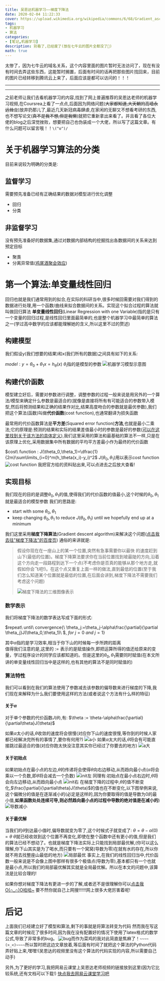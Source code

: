 ```yaml
---
title: 吴恩达机器学习——梯度下降法
date: 2020-02-04 11:22:33
cover: https://upload.wikimedia.org/wikipedia/commons/6/68/Gradient_ascent_%28surface%29.png
tags: 
- 机器学习
- 算法
categories:
- [笔记,机器学习]
description: 别看了,已经废了(放在七牛云的图片全都没了🤮)
math: true
---
```



太惨了，因为七牛云的域名关系，这个内容里面的图片暂时无法访问了，现在有没有时间去弄这些东西，这能暂时搁置，后面有时间的话再把那些图片找回来，目前的图片已经转移到腾讯云上来了，后面应该是都可以访问的！！！

---
---

之前老师让我们去看机器学习的内容,找到了网上普遍推荐的吴恩达老师的机器学习视频,在Coursrea上看了一点点,后面因为网络问题(~~大家都知道,大天朝的高墙永远耸立~~)放弃扔那儿了,最近几天新冠病毒肆虐,在家闲的无聊又不想看考研的东西,也不想写论文(~~真不是我不想,但是我懒~~)就把它重新拿出来看了。并且看了各位大佬的blog之后深觉挫败，想要把自己也伪装成一个大佬，所以写了这篇文章。有什么问题可以留言哦！！`\(^o^)/`
<!--more-->

# 关于机器学习算法的分类
目前来说较为明确的分类是:

## 监督学习 
需要预先准备已经有正确结果的数据对模型进行优化调整

* 回归
* 分类

## 非监督学习
没有预先准备好的数据集,通过对数据内部结构的挖掘找出各数据间的关系来达到预定目标

* 聚类
* 分离异常值([鸡尾酒聚会效应](https://zh.wikipedia.org/wiki/%E9%B8%A1%E5%B0%BE%E9%85%92%E4%BC%9A%E6%95%88%E5%BA%94))

# 第一个算法:单变量线性回归
回归也就是我们通常用到的拟合,在实际的科研当中,很多时候回需要对我们得到的数据进行处理,用一个函数/曲线来拟合数据间的关系。实现这个拟合过程的算法就叫做回归算法
**单变量线性回归**(Linear Regression with one Variable)指的是只有一个变量的回归过程,是线性回归里面最简单的,也是整个机器学习中最简单的算法之一(学过高中数学的应该都能理解她的含义,所以这里不过的赘述)

## 构建模型
我们假设y(我们想要的结果)和x(我们所有的数据)之间具有如下的关系:

$model:  y = \theta_0+\theta_1x=h_\theta(x)$ $\theta_i$指的是模型的参数
![机器学习模型示意图](http://q532jr91q.bkt.clouddn.com/blogpic_25212f5fb2b83b0478db932c17fe3de7)

## 构建代价函数
模型建立好后，需要对参数进行调整，调整参数的过程一般来说是用另外的一个算法/模型来确定什么参数是最适合的(就像是直接将所有有可能适合的参数带入模型,然后将预测结果和正确的结果作对比,结果高度吻合的参数就是最优参数),我们把这个算法(函数)叫做**代价函数**(cost function),也通常翻译为损失函数

最常用的代价函数算法是**平方差**(Squared error function)**方法**,也就是最小二乘法;它的原理是:预测的结果和实际的结果差值最小时的参数是最好的参数([可以在这里找到关于该方法的具体定义](https://baike.baidu.com/item/%E6%9C%80%E5%B0%8F%E4%BA%8C%E4%B9%98%E6%B3%95#4)),我们这里采用的算法和最基础的算法不一样,只是在该原理上优化,采用数据集中所有数据的平均平方差最小作为最终的代价函数

$cost\ function :  J(\theta_0,\theta_1)=\dfrac{1}{2m}\sum\limits_{i=0}^m(h_\theta(x_i)-y_i)^2$ 
$J(\theta_0,\theta_1)$用以表示cost function
![cost function](http://q532jr91q.bkt.clouddn.com/blogpic_f5b0fd9fd99854069b00a3b660c304a5)
我把官方给的资料贴出来,可以点进去之后放大查看!

## 实现目标
我们现在的目的是调整$\theta_0,\theta_1$的值,使得我们的代价函数的值最小,这个时候的$\theta_0,\theta_1$就是最适合的模型参数
我们的思路是:

* start with some $\theta_0,\theta_1$
* keep changing $\theta_0,\theta_1$ to reduce $J(\theta_0,\theta_1)$ until we hopefully end up at a minimum

我们这里采用**梯度下降算法**(Gradient descent algorithm)来解决这个问题([点击我去往"梯度下降法"的百度页](https://baike.baidu.com/item/%E6%A2%AF%E5%BA%A6%E4%B8%8B%E9%99%8D%E6%B3%95))
通俗的来讲就是:

> 假设你现在在一座山上的某一个位置,突然有急事需要你以最快 的速度赶到山下(最低的位置)。梯度下降算法要求你在当前位置找到坡最陡的方向,沿着这个方向走一段路程到达下一个点(不考虑你是否真的能够从那个地方走,就假如你会飞吧!)。在这个点又重复上面一样的做法,直到最低的位置(至于我们怎么知道某个位置就是最低的位置,在后面会讲到,梯度下降法不需要我们考虑这个问题)
> 
> ![梯度下降法的三维图像表示](https://upload.wikimedia.org/wikipedia/commons/6/68/Gradient_ascent_%28surface%29.png)

### 数学表示
我们将梯度下降法的数学表达写成下面的形式:

$repeat\ until\ convergence\{\ \theta_j:=\theta_j-\alpha\frac{\partial}{\partial \theta_j}J(\theta_0,\theta_1)\ $,
$for\  j=0\ and\ j=1\}$

其中$\alpha$指的是学习效率,相当于你下山的时候每一步所跨的距离                                            
值得我们注意的是,这里的 $:=$ 表示的是赋值操作,即把运算所得的值还给原来的变量，学过程序设计的同学应该都知道的。但是这里的$\theta_0,\theta_1$需要同时赋值(在本文所讲的单变量线性回归当中是这样的,也有其他的算法不是同时赋值的)

### 算法特性
我们可以看到在我们的算法使用了参数减去该参数的偏导数来进行梯度的下降,我们现在来解释为什么我们要使用这样的方法(或者说这个方法有什么样的特征)

#### 关于$\alpha$
对于单个参数的代价函数$J(\theta)$,有:
$\theta := \theta-\alpha\frac{\partial}{\partial\theta}J(\theta)$

如果$\alpha$太小的话,$\theta$收敛的速度将会很慢(对应你下山的速度很慢,等你到的时候人家都已经解决完所有的事情了,要你有何用?)
![a小](http://q532jr91q.bkt.clouddn.com/blogpic_cf39a956dd8e19a9c13e604da18086b2)
如果$\alpha$太大的话,$\theta$将会有可能直接跳过最适合的值(对应你跑太快没注意其实你已经过了你要去的地方)
![a大](http://q532jr91q.bkt.clouddn.com/blogpic_e9e557d0d03daf75c9a1842ca53a3278)

#### 关于初始点
如果初始点在最小点的左边,$\theta$的传递将会使得$\theta$向右边移动,从而趋向最小点($\alpha$将会乘以一个负数,即$\theta$将会减去一个负数)
![init左](http://q532jr91q.bkt.clouddn.com/blogpic_c24250417de5ef186514c6ec53f5149b)
同理有:初始点在最小点右边时,$\theta$将会向左边移动,从而趋向最小点
![init右](http://q532jr91q.bkt.clouddn.com/blogpic_230b8fc028714b56ce423eb36c6de4ac)
在梯度下降的过程中,$\theta$的值不断变化,$\frac{\partial}{\partial\theta}J(\theta)$的值也在不断变化,以下图举例来说,这个偏微分的值是在逐渐减小的(必定是这样的,因为你要取得的值是导数为0的最小值,**如果函数处处连续可导,则必然趋向最小点的过程中导数的绝对值是在减小的**)
![导数减小](http://q532jr91q.bkt.clouddn.com/blogpic_50ba003760c1fe93a86e4bca9376b0df)

#### 关于最优解
当我们的$\theta$到达最小值时,偏导数就变为零了,这个时候式子就变成了:
$\theta=\theta-\alpha(0)=\theta$
$\theta$就已经收敛到这个位置不再变化,即使在整个函数中还有更小的值,但是我们的算法已经不想动了。也就是梯度下降法实际上只能找到局部最优解,(你可以这么理解,你下山其实是为了喝水,而只要有一个窝窝(导数为零)在就有水的存在,所以你就不用去找整座山最低的地方)
![局部最优](http://q532jr91q.bkt.clouddn.com/blogpic_6c4df1ddaf629e5d741ccb91965678cb)
事实上,在我们的线性回归当中,代价函数一般来说是不会像上图中那样有很多个极值点(导数为零),基本都只有一个也就是最小点,所以我们的局部最优解其实就是全局最优解。所以在本文的问题中,该算法是比较合理的!

如果你想对梯度下降法有更进一步的了解,或者还不是很理解你可以[点击我O(∩_∩)O哈哈~](https://zhuanlan.zhihu.com/p/36902908)
要不然你就自己上网搜!!!!!!网上很多大佬厉害着呢!

# 后记
上面我们已经建立好了模型和算法,剩下的事就是将算法转变为代码
然而我在写这篇文章的时候花了很多时间,因为我在没有配置好的情况下使用了latex格式的数学公式,导致了非常多的bug。
![bug](http://q532jr91q.bkt.clouddn.com/blogpic_8b2a6b0700feb1a4cdd03591e93a4fd2)而作为菜鸡的我对此简直是焦麻了！`~~~~(>_<)~~~~`所以暂时把这边文章放着,等后面有时间了就把这个算法的Python代码弄好贴上来,嘿嘿!(吴恩达的视频里没有这个算法的代码实现的内容,所以需要自己动手)

另外,为了更好的学习,我把网易云课堂上吴恩达老师视频的链接放到这里(因为它比较系统,还有文档可以下载!)
[快点我去网易云课堂学习吧](https://study.163.com/course/introduction/1004570029.htm)